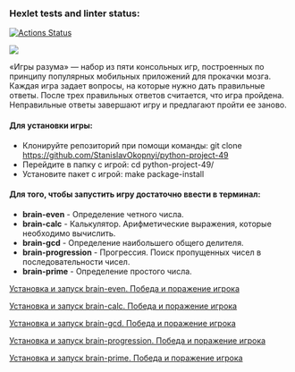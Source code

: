 ### Hexlet tests and linter status:
[![Actions Status](https://github.com/StanislavOkopnyi/python-project-49/workflows/hexlet-check/badge.svg)](https://github.com/StanislavOkopnyi/python-project-49/actions)

<a href="https://codeclimate.com/github/StanislavOkopnyi/python-project-49/maintainability"><img src="https://api.codeclimate.com/v1/badges/d6d71bf38d4aa1f89148/maintainability" /></a>


«Игры разума» — набор из пяти консольных игр, построенных по принципу популярных мобильных приложений для прокачки мозга. Каждая игра задает вопросы, на которые нужно дать правильные ответы. После трех правильных ответов считается, что игра пройдена. Неправильные ответы завершают игру и предлагают пройти ее заново.


#### Для установки игры:
* Клонируйте репозиторий при помощи команды: git clone https://github.com/StanislavOkopnyi/python-project-49 
* Перейдите в папку с игрой: cd python-project-49/
* Установите пакет с игрой: make package-install

#### Для того, чтобы запустить игру достаточно ввести в терминал:
* **brain-even** - Определение четного числа.
* **brain-calc** - Калькулятор. Арифметические выражения, которые необходимо вычислить.
* **brain-gcd** - Определение наибольшего общего делителя.
* **brain-progression** - Прогрессия. Поиск пропущенных чисел в последовательности чисел.
* **brain-prime** - Определение простого числа.

[Установка и запуск brain-even. Победа и поражение игрока](https://asciinema.org/a/F7gZxyMC02InzQvbVn56Qzaxs)

[Установка и запуск brain-calc. Победа и поражение игрока](https://asciinema.org/a/lFb8NMWf06fQncytfOXiK5up0)

[Установка и запуск brain-gcd. Победа и поражение игрока](https://asciinema.org/a/svYgDqdOvJSXMfMqZUmX0BSWp)

[Установка и запуск brain-progression. Победа и поражение игрока](https://asciinema.org/a/xZ5LD8uyE3CrBgZjhb5Wvxl3B)

[Установка и запуск brain-prime. Победа и поражение игрока](https://asciinema.org/a/wLyMnQySl3WE4LQcAJtdJ9BNn)

